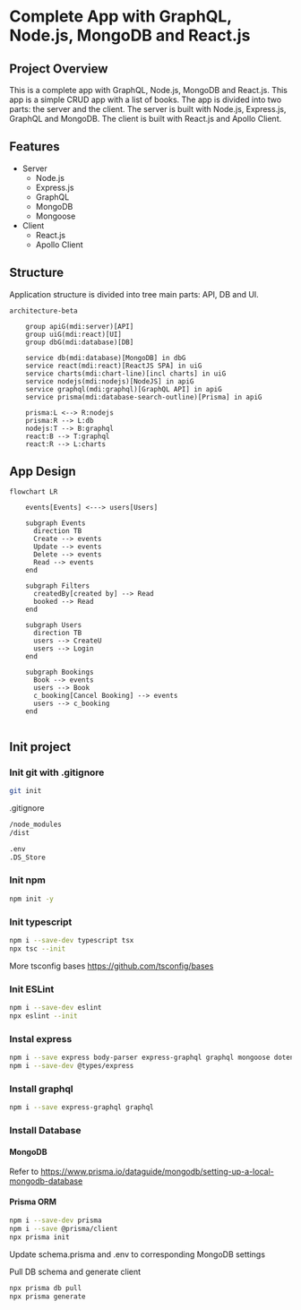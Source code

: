 <script type="module">
      import mermaid from 'https://cdn.jsdelivr.net/npm/mermaid@11/dist/mermaid.esm.min.mjs';
      mermaid.initialize({ startOnLoad: true });
      
      mermaid.registerIconPacks([
        {
          name: 'mdi',
          loader: () =>
            fetch('https://unpkg.com/@iconify-json/mdi/icons.json').then((res) => res.json()),
        },
      ]);

</script>

# Complete App with GraphQL, Node.js, MongoDB and React.js

## Project Overview

This is a complete app with GraphQL, Node.js, MongoDB and React.js. This app is a simple CRUD app with a list of books. The app is divided into two parts: the server and the client. The server is built with Node.js, Express.js, GraphQL and MongoDB. The client is built with React.js and Apollo Client.

## Features

- Server
  - Node.js
  - Express.js
  - GraphQL
  - MongoDB
  - Mongoose
- Client
  - React.js
  - Apollo Client

## Structure

Application structure is divided into tree main parts: API, DB and UI.

```mermaid
architecture-beta

    group apiG(mdi:server)[API]
    group uiG(mdi:react)[UI]
    group dbG(mdi:database)[DB]

    service db(mdi:database)[MongoDB] in dbG
    service react(mdi:react)[ReactJS SPA] in uiG
    service charts(mdi:chart-line)[incl charts] in uiG
    service nodejs(mdi:nodejs)[NodeJS] in apiG
    service graphql(mdi:graphql)[GraphQL API] in apiG
    service prisma(mdi:database-search-outline)[Prisma] in apiG

    prisma:L <--> R:nodejs
    prisma:R --> L:db
    nodejs:T --> B:graphql
    react:B --> T:graphql
    react:R --> L:charts
```

## App Design

```mermaid
flowchart LR

    events[Events] <---> users[Users]

    subgraph Events
      direction TB
      Create --> events
      Update --> events
      Delete --> events
      Read --> events
    end

    subgraph Filters
      createdBy[created by] --> Read
      booked --> Read
    end

    subgraph Users
      direction TB
      users --> CreateU
      users --> Login
    end

    subgraph Bookings
      Book --> events
      users --> Book
      c_booking[Cancel Booking] --> events
      users --> c_booking
    end


```

## Init project

### Init git with .gitignore

```bash
git init
```

.gitignore

```bash
/node_modules
/dist

.env
.DS_Store
```

### Init npm

```bash
npm init -y
```

### Init typescript

```bash
npm i --save-dev typescript tsx
npx tsc --init
```

More tsconfig bases https://github.com/tsconfig/bases

### Init ESLint

```bash
npm i --save-dev eslint
npx eslint --init
```

### Instal express

```bash
npm i --save express body-parser express-graphql graphql mongoose dotenv
npm i --save-dev @types/express
```

### Install graphql

```bash
npm i --save express-graphql graphql
```

### Install Database

#### MongoDB

Refer to https://www.prisma.io/dataguide/mongodb/setting-up-a-local-mongodb-database

#### Prisma ORM

```bash
npm i --save-dev prisma
npm i --save @prisma/client
npx prisma init
```

Update schema.prisma and .env to corresponding MongoDB settings

Pull DB schema and generate client

```bash
npx prisma db pull
npx prisma generate
```
